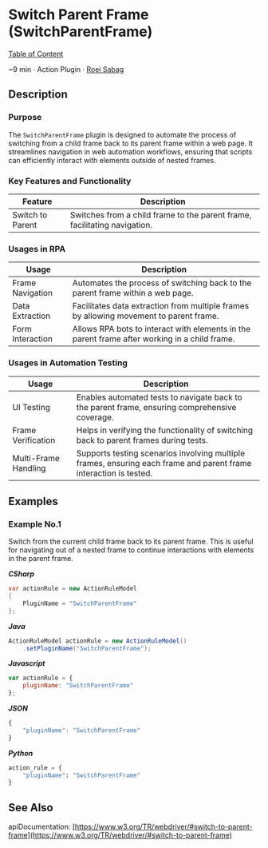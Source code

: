 # Switch Parent Frame (SwitchParentFrame)

[Table of Content](../Home.md)  

~9 min · Action Plugin · [Roei Sabag](https://www.linkedin.com/in/roei-sabag-247aa18/)

## Description

### Purpose

The `SwitchParentFrame` plugin is designed to automate the process of switching from a child frame back to its parent frame within a web page. 
It streamlines navigation in web automation workflows, ensuring that scripts can efficiently interact with elements outside of nested frames.

### Key Features and Functionality

| Feature          | Description                                                               |
|------------------|---------------------------------------------------------------------------|
| Switch to Parent | Switches from a child frame to the parent frame, facilitating navigation. |

### Usages in RPA

| Usage            | Description                                                                                   |
|------------------|-----------------------------------------------------------------------------------------------|
| Frame Navigation | Automates the process of switching back to the parent frame within a web page.                |
| Data Extraction  | Facilitates data extraction from multiple frames by allowing movement to parent frame.        |
| Form Interaction | Allows RPA bots to interact with elements in the parent frame after working in a child frame. |

### Usages in Automation Testing

| Usage                | Description                                                                                                       |
|----------------------|-------------------------------------------------------------------------------------------------------------------|
| UI Testing           | Enables automated tests to navigate back to the parent frame, ensuring comprehensive coverage.                    |
| Frame Verification   | Helps in verifying the functionality of switching back to parent frames during tests.                             |
| Multi-Frame Handling | Supports testing scenarios involving multiple frames, ensuring each frame and parent frame interaction is tested. |

## Examples

### Example No.1

Switch from the current child frame back to its parent frame. 
This is useful for navigating out of a nested frame to continue interactions with elements in the parent frame.

_**CSharp**_

```csharp
var actionRule = new ActionRuleModel
{
    PluginName = "SwitchParentFrame"
};
```

_**Java**_

```java
ActionRuleModel actionRule = new ActionRuleModel()
    .setPluginName("SwitchParentFrame");
```

_**Javascript**_

```js
var actionRule = {
    pluginName: "SwitchParentFrame"
};
```

_**JSON**_

```js
{
    "pluginName": "SwitchParentFrame"
}
```

_**Python**_

```python
action_rule = {
    "pluginName": "SwitchParentFrame"
}
```

## See Also

apiDocumentation: [https://www.w3.org/TR/webdriver/#switch-to-parent-frame](https://www.w3.org/TR/webdriver/#switch-to-parent-frame)
